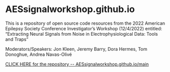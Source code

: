 # AESsignalworkshop.github.io

This is a repository of open source code resources from the 2022 American Epilepsy Society Conference Investigator’s Workshop (12/4/2022) entitled:
“Extracting Neural Signals from Noise in Electrophysiological Data: Tools and Traps”

Moderators/Speakers: Jon Kleen, Jeremy Barry, Dora Hermes, Tom Donoghue, Andrea Navas-Olivé

   [CLICK HERE for the repository -- AESsignalworkshop.github.io/main](http://aessignalworkshop.github.io/main)
